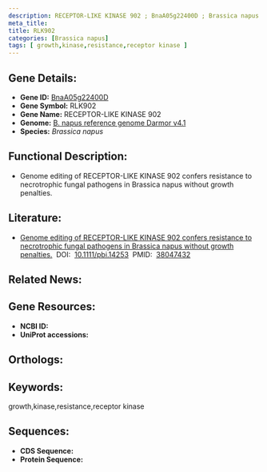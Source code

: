 ```yaml
---
description: RECEPTOR-LIKE KINASE 902 ; BnaA05g22400D ; Brassica napus
meta_title:
title: RLK902
categories: [Brassica napus]
tags: [ growth,kinase,resistance,receptor kinase ]
---
```


## Gene Details:
- **Gene ID:**	[BnaA05g22400D]()
- **Gene Symbol:** RLK902
- **Gene Name:** RECEPTOR-LIKE KINASE 902
- **Genome:** [B. napus reference genome Darmor v4.1]()
- **Species:** *Brassica napus*

## Functional Description:
   - Genome editing of RECEPTOR-LIKE KINASE 902 confers resistance to necrotrophic fungal pathogens in Brassica napus without growth penalties.

## Literature:
   - [Genome editing of RECEPTOR-LIKE KINASE 902 confers resistance to necrotrophic fungal pathogens in Brassica napus without growth penalties.]( https://onlinelibrary.wiley.com/doi/10.1111/pbi.14253)&nbsp;&nbsp;DOI:&nbsp;&nbsp;[10.1111/pbi.14253](https://onlinelibrary.wiley.com/doi/10.1111/pbi.14253)&nbsp;&nbsp;PMID:&nbsp;&nbsp;[38047432](https://pubmed.ncbi.nlm.nih.gov/38047432/)

## Related News:

## Gene Resources:
- **NCBI ID:** [](https://www.ncbi.nlm.nih.gov/gene/?term=)
- **UniProt accessions:** [](https://www.uniprot.org/uniprotkb//entry)

## Orthologs:


## Keywords:
growth,kinase,resistance,receptor kinase

## Sequences:
- **CDS Sequence:**
- **Protein Sequence:**
